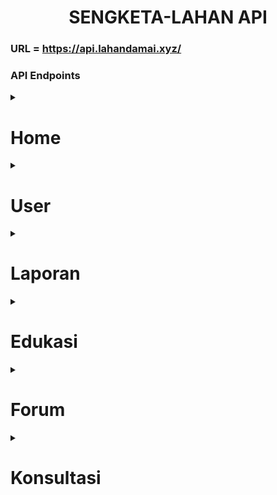 <h1 style="text-align: center;">SENGKETA-LAHAN API</h1>

### URL = https://api.lahandamai.xyz/

### **API Endpoints**
<details> 
<summary><h1>Home</h1></summary>

### 1. Get Home Content 
- **Deskripsi** : Mendapatkan konten halaman utama. Konten tersebut terdiri dari jumlah laporan per bulan untuk tahun berjalan dan daftar postingan edukasi terbaru.    
- **URL**: `/api/home/get`   
- **Method**: `GET`   

#### Response
```json
{
    "data": {
        "photo_profile": "url photo profile",
        "jumlah_laporan": {
            "0": 1,
            "1": 0,
            "2": 0,
            "3": 0,
            "4": 0,
            "5": 10,
            "6": 0,
            "7": 0,
            "8": 0,
            "9": 0,
            "10": 0,
            "11": 0,
        },
            
        "edukasi": [
            {
                "id": "uuid",
                "judul": "string",
                "deskripsi": "string",
                "isi": "string",
                "publisher": "string",
                "tanggal_upload": "2024-06-10T00:00:00.000Z",
                "sumber": "string",
                "isRecommended": "boolean",
                "fotos": [
                    "https://example.com/foto1.jpg",
                    ...
                ]
            },
            ...
        ]
    }
}
```
</details>

<details>
  <summary><h1>User</h1></summary>

### **1. Register User**
- **URL**: `/api/users/register`
- **Method**: `POST`
- **Body**:
  ```json
  {
    "email": "string",
    "nama": "string",
    "alamat": "string",
    "nik": "string",
    "password": "string",
    "tanggal_lahir": "string"
  }
  ```
- **Success Response**:
  - **Code**: `200 OK`
  - **Content**:
    ```json
    {
      "data": {
        "email": "string",
        "nama": "string"
      }
    }
    ```
- **Error Response**:
  - **Code**: `400 Bad Request`
  - **Content**: `email atau NIK sudah ada`

### **2. Login User**
- **URL**: `/api/users/login`
- **Method**: `POST`
- **Body**:
  ```json
  {
    "email": "string",
    "password": "string"
  }
  ```
- **Success Response**:
  - **Code**: `200 OK`
  - **Content**:
    ```json
    {
      "data": {
        "token": "string",
        "nama": "string",
        "role": "string",
        "email": "string",
        "nik": "string"
      }
    }
    ```
  - **Cookie**: `token` (httpOnly)
- **Error Response**:
  - **Code**: `401 Unauthorized`
  - **Content**: `email or password wrong`

### **3. Get Current User**
- **URL**: `/api/users/current`
- **Method**: `GET`
- **Headers**:
  - **Cookie**: `token=string`
- **Success Response**:
  - **Code**: `200 OK`
  - **Content**:
    ```json
    {
      "data": {
        "email": "string",
        "nama": "string",
        "alamat": "string",
        "nik": "string",
        "tanggal_lahir": "string"
      }
    }
    ```
- **Error Response**:
  - **Code**: `404 Not Found`
  - **Content**: `User tidak ditemukan`


### 4. Get All User
- **URL**: `/api/users/get/all`
- **Method**: `GET`
- **Headers**:
  - **Authorization**: Bearer <token>
- **Success Response**:
  - **Code**: `200 OK`
  - **Content**:

### 5. Update User
- **URL**: `/api/users/update`
- **Method**: `PUT`
- **Description**: memperbarui detail pengguna termasuk foto profil dengan pembaruan satu gambar profil per permintaan.
- **Headers**:
  - **Content-Type**: multipart/form-data
- **Success Response**:
  - **Code**: `200 OK`   

#### Body
- **Multipart/Form-Data**: 
  - `files`: (opsional) File gambar profil untuk diunggah.
  - Detail pengguna lainnya sebagai field JSON.

- **Request**
  ```json
  {
    "email": "string",
    "nama": "string",
    "alamat": "string",
    "nik": "string",
    "tanggal_lahir": "string",
    "foto": [<file>]
  }
  ```

- **Response**
  - Success (200)
  ```json
  {
    "data": {
      "email": "string",
      "role": "string",
      "nama": "string",
      "alamat": "string",
      "nik": "string",
      "tanggal_lahir": "string",
      "foto": "string"
    }
  }
  ```

- **Errors**
  - **400 Bad Request**
    - If more than one file is uploaded:
      ```json
      {
        "error": "only one file allowed"
      }
      ```
  - **401 Unauthorized**
    - If the user is not authenticated.
  - **500 Internal Server Error**
    - If there is a server-side error during the update process.




### 6. Update User Role 
- **URL**: `/api/users/update/role`
- **Description** : mengganti peran pengguna, jika pengguna umum maka menjadi admin dan jika admin maka menjadi pengguna umum
- **Method**: `PUT`
- **Body**:
  ```json
  {}
  ```
- **Success Response**:
  - **Code**: `200 OK`
  - **Content**:
    ```json
    {
      "data": {
        "email": "string",
        "role": "string"
      }
    }
    ```

### 7. get other user by nik
- **URL**: `/api/users/:nik/get/`
- **Description** : Dapatkan detail pengguna berdasarkan nik
- **Method**: `GET`
- **Reqeuest Parameter**: (nik) NIK user
- hanya dapat dipanggil oleh user role admin
- **Success Response**:
  - **Code**: `200 OK`
  - **Content**:
    ```json
    {
      "data": {
          "email": "string",
          "nama": "string",
          "alamat": "string",
          "nik": "string",
          "tanggal_lahir": "string",
          "role": "string",
          "foto": "https://storage.googleapis.com/lahan-damai/example-example.jpg"
      }
    }
    ```

</details>

<details> 
<summary><h1>Laporan</h1></summary>

### 1. Create Laporan
- **url:** `/api/laporan/create`  
- **Method:** `POST`  
- **Description:** Membuat laporan baru.  
- **Headers:**  
  - `Authorization: Bearer <token>`  
  - `Content-Type: multipart/form-data`

**Request Body:**
```json
{
  "no_sertifikat": "string",
  "deskripsi": "string",
  "latitude": "float",
  "longitude": "float",
  "proses_laporan": "string",
  "foto": [<file1>, <file2>, ...],
  "tanggal_lapor": "string"
}
```

    **Note:**
    - `tanggal_lapor` Jika tidak diberikan maka akan diisi dengan tanggal saat ini.


**Responses:**
- `200 OK`: Laporan berhasil dibuat.
```json
{
  "data": {
    "latitude": "string",
    "longitude": "string",
    "no_sertifikat": "string",
    "user_nik": "string",
    "deskripsi": "string",
    "proses_laporan": "string",
    "tanggal_lapor": "string"
  }
}
```
- `400 Bad Request`: Permintaan tidak valid.
- `500 Internal Server Error`: Kesalahan server.

---

### 2. Get Koordinat Laporan
- **url:** `/api/map/get`  
- **Method:** `GET`  
- **Description:** Mendapatkan koordinat semua laporan milik pengguna. jika admin, maka akan mengembalikan semua koordinat yang ada di database.  
- **Headers:**  
  - `Authorization: Bearer <token>`

**Responses:**
- `200 OK`: Berhasil mendapatkan koordinat.
```json
{
  "data": [
    {
      "no_sertifikat": "string",
      "latitude": "float",
      "longitude": "float"
    },
    ...
  ]
}
```
- `500 Internal Server Error`: Kesalahan server.

---

### 3. Get Laporan
- **url:** `/api/laporan/:no_sertifikat/get`  
- **Method:** `GET`  
- **Description:** Mendapatkan laporan berdasarkan nomor sertifikat.  
- **Headers:**  
  - `Authorization: Bearer <token>`

**Responses:**
- `200 OK`: Berhasil mendapatkan laporan.
```json
{
  "data": {
    "latitude": "float",
    "longitude": "float",
    "no_sertifikat": "string",
    "user_nik": "string",
    "deskripsi": "string",
    "proses_laporan": "string",
    "tanggal_lapor": "string",
    "fotos": ["url1", "url2", ...]
  }
}
```
- `404 Not Found`: Laporan tidak ditemukan.
- `500 Internal Server Error`: Kesalahan server.

---

### 4. Delete Laporan
- **url:** `/api/laporan/delete`  
- **Method:** `DELETE`  
- **Description:** Menghapus laporan berdasarkan nomor sertifikat.  
- **Headers:**  
  - `Authorization: Bearer <token>`

**Request Body:**
```json
{
  "no_sertifikat": "string"
}
```

**Responses:**
- `200 OK`: Laporan berhasil dihapus.
```json
{
  "data": "success"
}

```
- `404 Not Found`: Laporan tidak ditemukan.
- `500 Internal Server Error`: Kesalahan server.

---

### 5. Update Laporan
- **url:** `/api/laporan/update`  
- **Method:** `PUT`  
- **Description:** Memperbarui laporan berdasarkan nomor sertifikat.  
- **Headers:**  
  - `Authorization: Bearer <token>`

**Request Body:**
```json
{
  "no_sertifikat": "string",
  "deskripsi": "string",
  "latitude": "float",
  "longitude": "float",
  "proses_laporan": "string",
  "tanggal_lapor": "string"
}
```

**Responses:**
```json
{
  "data": {
    "no_sertifikat": "string",
    "deskripsi": "string",
    "latitude": "string",
    "longitude": "string",
    "proses_laporan": "string",
    "tanggal_lapor": "string", 
    "user_nik": "string"
  }
}
```
- `200 OK`: Laporan berhasil diperbarui.
- `404 Not Found`: Laporan tidak ditemukan.
- `400 Bad Request`: Permintaan tidak valid.
- `500 Internal Server Error`: Kesalahan server.

---

### 6. Delete Laporan Photos
- **url:** `/api/laporan/photos/delete`  
- **Method:** `DELETE`  
- **Description:** Menghapus semua foto terkait laporan berdasarkan nomor sertifikat.  
- **Headers:**  
  - `Authorization: Bearer <token>`

**Request Body:**
```json
{
  "no_sertifikat": "string"
}
```

**Responses:**
```json
{
  "data": "success"
}
```
- `200 OK`: Foto laporan berhasil dihapus.
- `404 Not Found`: Laporan atau foto tidak ditemukan.
- `500 Internal Server Error`: Kesalahan server.

---

### 7. Add Photos to Laporan
- **url:** `/api/laporan/photos/add`  
- **Method:** `PUT`  
- **Description:** Menambahkan foto ke laporan berdasarkan nomor sertifikat.  
- **Headers:**  
  - `Authorization: Bearer <token>`
  - `Content-Type: multipart/form-data`

**Request Body:**
```json
{
  "no_sertifikat": "string",
  "files": [<file1>, <file2>, ...]
}
```

**Responses:**
```json
{
  "data": "success"
}
```
- `200 OK`: Foto berhasil ditambahkan.
- `404 Not Found`: Laporan tidak ditemukan.
- `400 Bad Request`: Permintaan tidak valid.
- `500 Internal Server Error`: Kesalahan server.

### 8. Get All Laporan Sengketa
**Endpoint:** `/api/laporan/get/all`  
**Method:** `GET`  
**Description:** Mendapatkan semua laporan sengketa yang tersimpan, diurutkan berdasarkan tanggal lapor dari yang terbaru.  
**Headers:**  
- `Authorization: Bearer <token>`

**Responses:**
- `200 OK`: Berhasil mendapatkan semua laporan sengketa.
```json
{
  "data": [
    {
      "latitude": "string",
      "longitude": "string",
      "no_sertifikat": "string",
      "user_nik": "string",
      "deskripsi": "string",
      "proses_laporan": "string",
      "fotos": ["url1", "url2", ...]
    },
    ...
  ]
}
```
- `500 Internal Server Error`: Kesalahan server.

---

### 9. Get Laporan Sengketa Milik User
**Endpoint:** `/api/laporan/get/user/`  
**Method:** `GET`  
**Description:** Mendapatkan semua laporan sengketa yang terkait dengan pengguna.
**Headers:**  
- `Authorization: Bearer <token>`

**Responses:**
```json
{
    "data": {
        "latitude": "string",
        "longitude": "string",
        "no_sertifikat": "string",
        "user_nik": "string",
        "deskripsi": "string",
        "proses_laporan": "string",
        "tanggal_lapor": "string",
        "fotos": ["url1", "url2", ...]
    }
}
```
</details>


<details> 
<summary><h1> Edukasi</h1></summary>

### 1. Get Post Edukasi
**Endpoint:** `/api/edukasi/:id/get`  
**Method:** `GET`  
**Description:** Mendapatkan detail post edukasi berdasarkan ID.  
**Headers:**  
- `Authorization: Bearer <token>`

**Path Parameters:**
- `id` (integer): ID dari post edukasi yang ingin didapatkan.

**Responses:**
- `200 OK`: Berhasil mendapatkan post edukasi.
```json
{
  "data": {
    "id": "string",
    "judul": "string",
    "deskripsi": "string",
    "isi": "string",
    "publisher": "string",
    "tanggal_upload": "string",
    "sumber": "string",
    "fotos": ["url1", "url2", ...]
  }
}
```

---

### 2. Get All Post Edukasi
**Endpoint:** `/api/edukasi/get`  
**Method:** `GET`  
**Description:** Mendapatkan semua post edukasi.  
**Headers:**  
- `Authorization: Bearer <token>`

**Responses:**
- `200 OK`: Berhasil mendapatkan semua post edukasi.
```json
{
  "data": [
    {
      "id": "string",
      "judul": "string",
      "deskripsi": "string",
      "isi": "string",
      "publisher": "string",
      "tanggal_upload": "string",
      "sumber": "string",
      "fotos": ["url1", "url2", ...]
    },
    ...
  ]
}
```

---

### 3. Create Post Edukasi
**Endpoint:** `/api/edukasi/create`  
**Method:** `POST`  
**Description:** Membuat post edukasi baru.  
**Headers:**  
- `Authorization: Bearer <token>`
- `Content-Type: application/json`

**Request Body:**
```json
{
  "judul": "string",
  "deskripsi": "string",
  "isi": "string",
  "publisher": "string",
  "tanggal_upload": "string",
  "foto": [<file1>, <file2>, ...],
  "sumber": "string"
}
```

**Responses:**
- `200 OK`: Post edukasi berhasil dibuat.
```json
{
  "data": {
    "id": "integer",
    "judul": "string",
    "deskripsi": "string",
    "isi": "string",
    "publisher": "string",
    "tanggal_upload": "string"
  }
}
```

---

### 4. Update Post Edukasi
**Endpoint:** `/api/edukasi/update/:id`  
**Method:** `PUT`  
**Description:** Memperbarui post edukasi berdasarkan ID.  
**Headers:**  
- `Authorization: Bearer <token>`
- `Content-Type: application/json`

**Path Parameters:**
- `id` (integer): ID dari post edukasi yang ingin diperbarui.

**Request Body:**
```json
{
  "judul": "string",
  "deskripsi": "string",
  "isi": "string",
  "publisher": "string",
  "tanggal_upload": "string",
  "sumber": "string"
}
```

**Responses:**
- `200 OK`: Post edukasi berhasil diperbarui.
```json
{
  "data": {
    "id": "integer",
    "judul": "string",
    "deskripsi": "string",
    "isi": "string",
    "publisher": "string",
    "tanggal_upload": "string",
    "sumber": "string"
  }
}
```

---

### 5. Delete Post Edukasi
**Endpoint:** `/api/edukasi/delete/:id`  
**Method:** `DELETE`  
**Description:** Menghapus post edukasi berdasarkan ID.  
**Headers:**  
- `Authorization: Bearer <token>`

**Path Parameters:**
- `id` (integer): ID dari post edukasi yang ingin dihapus.

**Responses:**
- `200 OK`: Post edukasi berhasil dihapus.
```json
{
  "data": "success"
}
```

---

### 6. Delete Post Photos
**Endpoint** `/api/edukasi/photos/delete/:id`   
**Method** `DELETE`   
Response:
```json
{
  "data": "success"
}

```
- 200 OK: { "data": "success" }
- 404 Not Found: No photos found for the post
- 500 Internal Server Error: Server error


### 7. Add Photos to a Post
**Endpoint**: `/api/edukasi/photos/add/:id`   
**Method**: `PUT`   
**Request**: Multipart form data with files field containing image files  
**Response**:
```json
{
  "data": "success"
}

```


### 8. Get Recommended Artikel Edukasi
**Endpoint:** `/api/edukasi/recommended/get`  
**Method:** `GET`  
**Description:** 
**Headers:**  
- `Authorization: Bearer <token>`

**Responses:**
```json
{
    "data": [
        {
            "id": 1,
            "judul": "string",
            "deskripsi": "string",
            "isi": "string",
            "publisher": "string",
            "tanggal_upload": "2023-11-30T00:00:00.000Z",
            "sumber": "string",
            "fotos": [...]
        },
        ...
    ]
}
```

---

</details>

<details> 
<summary> <h1> Forum </h1></summary>

### 1. Membuat Thread Forum
**Endpoint:** `/api/forum/create`  
**Method:** `POST`  
**Deskripsi:** Membuat thread baru di forum.  
**Headers:**
- `Authorization: Bearer <token>`

**Request Body:**
```json
{
  "judul": "string",
  "isi": "string"
}
```

**Responses:**
- `200 OK`: Berhasil membuat thread.
```json
{
  "data": {
    "id": "string",
    "judul": "string",
    "isi": "string",
    "user_nik": "string",
    "tanggal_upload": "string"
  }
}
```

### 2. Membuat Balasan Thread Forum
**Endpoint:** `/api/forum/reply/add`  
**Method:** `POST`  
**Deskripsi:** Membuat balasan baru di thread forum.  
**Headers:**
- `Authorization: Bearer <token>`

**Request Body:**
```json
{
  "thread_id": "string",
  "isi": "string"
}
```

**Responses:**
- `200 OK`: Berhasil membuat balasan.
```json
{
  "data": {
    "id": "string",
    "isi": "string",
    "user_nik": "string",
    "tanggal_upload": "string"
  }
}
```

### 3. Mendapatkan Thread Forum
**Endpoint:** `/api/forum/:id/get`  
**Method:** `GET`  
**Deskripsi:** Mendapatkan detail dari sebuah thread forum berdasarkan ID.  
**Parameters:**
- `id` (path parameter): ID dari thread yang ingin diambil.
**Headers:**
- `Authorization: Bearer <token>`


**Responses:**
- `200 OK`: Berhasil mendapatkan thread.
```json
{
  "data": {
    "id": "string",
    "judul": "string",
    "isi": "string",
    "user_nik": "string",
    "tanggal_upload": "string"
  }
}
```
### 3.1 Mendapatkan Thread Forum beserta Reply
**Endpoint:** `/api/forum/:id/detail/get`  
**Method:** `GET`  
**Deskripsi:** Mendapatkan seluruh detail dari suatu thread  
**Parameters:**
- `id` (path parameter): ID dari thread yang ingin diambil.
**Headers:**
- `Authorization: Bearer <token>`


**Responses:**
- `200 OK`: Berhasil mendapatkan thread.
```json
{
    "data": {
        "id": "string",
        "judul": "string",
        "isi": "string",
        "tanggal_upload": "string",
        "total_reply": "integer",
        "user": {
            "nama": "string",
            "foto": "string",
            "email": "string",
            "nik": "string"
        },
        "replies": [
            {
                "id": "string",
                "thread_id": "string",
                "isi": "string",
                "tanggal_upload": "string",
                "user": {
                    "nama": "string",
                    "foto": "string",
                    "email": "string",
                    "nik": "string"
                }
            },
            ...
        ]
    }
}
```
### 4. Mendapatkan Balasan Thread Forum
**Endpoint:** `/api/forum/:id/replies/get`  
**Method:** `GET`  
**Deskripsi:** Mendapatkan semua balasan dari sebuah thread forum berdasarkan ID thread.  
**Parameters:**
- `id` (path parameter): ID dari thread yang balasannya ingin diambil.
**Headers:**
- `Authorization: Bearer <token>`

**Responses:**
- `200 OK`: Berhasil mendapatkan balasan.
```json
{
  "data": [
    {
      "id": "string",
      "isi": "string",
      "user_nik": "string",
      "tanggal_upload": "string"
    },
    ...
  ]
}
```

### 5. Mendapatkan Semua Thread Forum
**Endpoint:** `/api/forum/get/all`  
**Method:** `GET`  
**Deskripsi:** Mendapatkan semua thread forum.
**Headers:**
- `Authorization: Bearer <token>`

**Responses:**
- `200 OK`: Berhasil mendapatkan semua thread.
```json
{
    "data": [
        {
            "id": "string",
            "judul": "string",
            "isi": "string",
            "tanggal_upload": "2024-06-06T14:37:38.597Z",
            "total_reply": "int",
            "user": {
                "nama": "string",
                "foto": "https://storage.googleapis.com/...",
                "email": "string",
                "nik": "string"
            }
        },
        ...
    ]
}
```

### 6. Menghapus Thread Forum
**Endpoint:** `/api/forum/:id/delete`  
**Method:** `DELETE`  
**Deskripsi:** Menghapus sebuah thread forum berdasarkan ID.  
**Headers:**
- `Authorization: Bearer <token>`

**Parameters:**
- `id` (path parameter): ID dari thread yang ingin dihapus.

**Responses:**
- `200 OK`: Berhasil menghapus thread.
```json
{
  "data": "success"
}
```

### 7. Menghapus Balasan Thread Forum
**Endpoint:** `/api/forum/reply/:id/delete`  
**Method:** `DELETE`  
**Deskripsi:** Menghapus sebuah balasan di thread forum berdasarkan ID balasan.  
**Headers:**
- `Authorization: Bearer <token>`

**Parameters:**
- `id` (path parameter): ID dari balasan yang ingin dihapus.

**Responses:**
- `200 OK`: Berhasil menghapus balasan.
```json
{
  "data": "success"
}
```

### 8. Memperbarui Thread Forum
**Endpoint:** `/api/forum/:id/update`  
**Method:** `PUT`  
**Deskripsi:** Memperbarui sebuah thread forum berdasarkan ID.  
**Headers:**
- `Authorization: Bearer <token>`

**Parameters:**
- `id` (path parameter): ID dari thread yang ingin diperbarui.

**Request Body:**
```json
{
  "judul": "string",
  "isi": "string"
}
```

**Responses:**
- `200 OK`: Berhasil memperbarui thread.
```json
{
  "data": "success"
}
```

### 9. Memperbarui Balasan Thread Forum
**Endpoint:** `/api/forum/reply/:id/update`  
**Method:** `PUT`  
**Deskripsi:** Memperbarui sebuah balasan di thread forum berdasarkan ID balasan.  
**Headers:**
- `Authorization: Bearer <token>`

**Parameters:**
- `id` (path parameter): ID dari balasan yang ingin diperbarui.

**Request Body:**
```json
{
  "isi": "string"
}
```

**Responses:**
- `200 OK`: Berhasil memperbarui balasan.
```json
{
  "data": "success"
}
```
</details>


<details>
<summary><h1> Konsultasi <h1></summary>

### Get All Experts
- **Endpoint**: `/api/konsultasi/ahli/get`
- **Method**: `GET`
- **Description**: Ambil semua ahli.
- **Headers:** `Authorization: Bearer <token>`

- **Response**:
    - **Status**: `200 OK`
    - **Body**:
        ```json
        {
            "data": [
                {
                    "id": "uuid",
                    "nama": "John Doe",
                    "bidang": "Psychology",
                    "nomor_wa": "1234567890",
                    "deskripsi": "Expert in psychology",
                    "lama_kerja": 5,
                    "foto": "https://storage.googleapis.com/bucket/1-photo.jpg",
                    "rating": 4,
                    "total_review": 5,
                },
                ...
            ]
        }
        ```

### Get Experts by Field
- **Endpoint**: `/api/konsultasi/ahli/get/bidang/:bidang`
- **Method**: `GET`
- **Description**: Dapatkan ahli berdasarkan bidangnya.
- **Parameters**:
    - `bidang` (string) - bidang keahliannya.
- **Headers:** `Authorization: Bearer <token>`
- **Response**:
    - **Status**: `200 OK`
    - **Body**:
        ```json
        {
            "data": [
                {
                    "id": "uuid",
                    "nama": "John Doe",
                    "bidang": "Psychology",
                    "nomor_wa": "1234567890",
                    "deskripsi": "Expert in psychology",
                    "lama_kerja": "5",
                    "foto": "https://storage.googleapis.com/bucket/1-photo.jpg",
                    "rating": 4,
                    "total_review": 5,
                },
                ...
            ]
        }
        ```

### Get Expert by ID
- **Endpoint**: `/api/konsultasi/ahli/get/:id`
- **Method**: `GET`
- **Description**: Mengambil ahli berdasarkan ID.
- **Parameters**:
    - `id` The ID of the expert.
- **Headers:** `Authorization: Bearer <token>`
- **Response**:
    - **Status**: `200 OK`
    - **Body**:
        ```json
        {
            "data": {
                "id": "uuid",
                "nama": "John Doe",
                "bidang": "Psychology",
                "nomor_wa": "1234567890",
                "deskripsi": "Expert in psychology",
                "lama_kerja": "5",
                "foto": "https://storage.googleapis.com/bucket/1-photo.jpg"
            }
        }
        ```

### Get Reviews of an Expert
- **Endpoint**: `/api/konsultasi/ahli/get/:id/ulasan`
- **Method**: `GET`
- **Description**: Ambil ulasan seorang ahli berdasarkan ID.
- **Headers:** `Authorization: Bearer <token>`
- **Parameters**:
    - `id` The ID of the expert.
- **Response**:
    - **Status**: `200 OK`
    - **Body**:
        ```json
        {
            "data": [
                {
                    "id": "uuid",
                    "ahli_id": 1,
                    "rating": 4,
                    "user_nik": "9876543210",
                    "isi": "Great consultation!"
                },
                ...
            ]
        }
        ```

### Get Rating of an Expert
- **Endpoint**: `/api/konsultasi/ahli/get/:id/rating`
- **Method**: `GET`
- **Description**: Ambil rating rata-rata seorang ahli berdasarkan ID.
- **Headers:** `Authorization: Bearer <token>`
- **Parameters**:
    - `id` The ID of the expert.
- **Response**:
    - **Status**: `200 OK`
    - **Body**:
        ```json
        {
            "data": {
                "rating": 4.5
            }
        }
        ```

### Get expert detail
- **Endpoint**: `/api/konsultasi/ahli/get/:id/detail`
- **Method**: `GET`
- **Description**: Mendapatkan detail dari sebuah ahli berdasarkan ID.
- **Headers:** `Authorization: Bearer <token>`
- **Parameters**:
    - `id` id ahli.
- **Response**:
    - **Status**: `200 OK`
    - **Body**:
        ```json
        {
            "data": {
                "id": "string",
                "nama": "string",
                "bidang": "string",
                "nomor_wa": "string",
                "deskripsi": "string",
                "lama_kerja": "integer",
                "foto": "string",
                "rating": "integer",
                "reviews": [
                    {
                        "ahli_id": "string",
                        "rating": "integer",
                        "user_nik": "string",
                        "isi": "string",
                        "nama": "string",
                        "foto": "string"
                    }
                    ...
                ],
                "total_review": "integer"
            }
        }
        ```


### Create Review for an Expert
- **Endpoint**: `/api/konsultasi/ahli/:id/ulasan`
- **Method**: `POST`
- **Description**: Buat ulasan untuk seorang ahli.
- pengguna hanya dapat membuat maksimal 1 ulasan untuk satu ahli 
- **Headers:** `Authorization: Bearer <token>`
- **Parameters**:
    - `id` The ID of the expert.
- **Request Body**:
    ```json
    {
        "rating": 5,
        "isi": "Excellent service!"
    }
    ```
- **Response**:
    - **Status**: `200 OK`
    - **Body**:
        ```json
        {
            "data": {
                "ahli_id": 1,
                "rating": 5,
                "user_nik": "1234567890",
                "isi": "Excellent service!"
            }
        }
        ```

### Add Expert to Favorite List
- **Endpoint**: `/api/konsultasi/ahli/:id/favorite`
- **Method**: `POST`
- **Description**: Menambahkan pakar ke daftar favorit pengguna
- **Headers:** `Authorization: Bearer <token>`
- **Parameters**:
    - `id` The ID of the expert.

- **Response**:
    - **Status**: `200 OK`
    - **Body**:
        ```json
        {
            "data": "success"
        }
        ```

### delete Expert from Favorite List
- **Endpoint**: `/api/konsultasi/ahli/:id/favorite`
- **Method**: `DELETE`
- **Description**: Menghapus pakar dari daftar favorit pengguna
- **Headers:** `Authorization: Bearer <token>`
- **Parameters**:
    - `id` The ID of the expert.

- **Response**:
    - **Status**: `200 OK`
    - **Body**:
        ```json
        {
            "data": "success"
        }
        ```

### get User Expert Favorite List
- **Endpoint**: `/api/konsultasi/ahli/favorite/get`
- **Method**: `GET`
- **Description**: Mengambil daftar pakar yang telah ditambahkan pengguna ke daftar favorit mereka.
- **Headers:** `Authorization: Bearer <token>`
- **Response**:
    - **Status**: `200 OK`
    - **Body**:
        ```json
        {
            "data": [
                {
                    "id": "string",
                    "nama": "string",
                    "bidang": "string",
                    "nomor_wa": "string",
                    "deskripsi": "string",
                    "lama_kerja": 5,
                    "foto": "url string",
                    "rating": 4
                }
            ]
        }
        ```
---

### Create Expert
- **Endpoint**: `/api/konsultasi/ahli/create`
- **Method**: `POST`
- **Description**: Membuat pakar baru.
- **Headers:** `Authorization: Bearer <token>`
- **Request Body**:
    ```json
    {
        "nama": "John Doe",
        "bidang": "Psychology",
        "nomor_wa": "1234567890",
        "deskripsi": "Expert in psychology",
        "lama_kerja": "5",
        "foto": "<file>"
    }
    ```
- **Response**:
    - **Status**: `200 OK`
    - **Body**:
        ```json
        {
            "data": {
                "id": "uuid",
                "nama": "John Doe",
                "bidang": "Psychology",
                "nomor_wa": "1234567890",
                "deskripsi": "Expert in psychology",
                "lama_kerja": "5",
                "foto": "https://storage.googleapis.com/bucket/1-photo.jpg"
            }
        }
        ```

### Update Expert
- **Endpoint**: `/api/konsultasi/ahli/update/:id`
- **Method**: `PUT`
- **Description**: Memperbarui detail pakar.
- **Headers:** `Authorization: Bearer <token>`
- **Parameters**:
    - `id` The ID of the expert.
- **Request Body**:
    ```json
    {
        "nama": "John Doe",
        "bidang": "Psychology",
        "nomor_wa": "1234567890",
        "deskripsi": "Expert in psychology",
        "lama_kerja": "5"
    }
    ```
- **Response**:
    - **Status**: `200 OK`
    - **Body**:
        ```json
        {
            "data": {
                "id": "uuid",
                "nama": "John Doe",
                "bidang": "Psychology",
                "nomor_wa": "1234567890",
                "deskripsi": "Expert in psychology",
                "lama_kerja": "5",
                "foto": "https://storage.googleapis.com/bucket/1-photo.jpg"
            }
        }
        ```

### Delete Expert
- **Endpoint**: `/api/konsultasi/ahli/delete/:id`
- **Method**: `DELETE`
- **Description**: Menghapus pakar berdasarkan ID.
- **Headers:** `Authorization: Bearer <token>`
- **Parameters**:
    - `id` The ID of the expert.
- **Response**:
    - **Status**: `200 OK`
    - **Body**:
        ```json
        {
            "data": "success"
        }
        ```

### Delete Ulasan Ahli 
- **Endpoint**: `/api/konsultasi/ahli/:id/ulasan`
- **Method**: `DELETE`
- **Description**: hapus ulasan ahli berdasarkan id ahli.
- **Headers:** `Authorization: Bearer <token>`
- **Parameters**:
    - `id` The ID of the expert.
- **Request**: 
    - jika admin yang melakukan delete tambahkan request body dengan atribut user_nik milik ulasan yang ingin dihapus
    - **Body**:
    ```json
      {
        "user_nik": "string"
      }
    ```
- **Response**:
    - **Status**: `200 OK`
    - **Body**:
        ```json
        {
            "data": "success"
        }
        ```
- server akan mengembalikan respon unauthorized apabila user yang melakukan request delete bukan user pembuat ulasan

</details>
